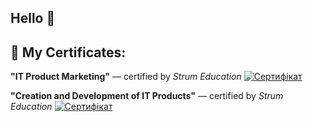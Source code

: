 ## Hello 👋

## 📜 My Certificates:

**"IT Product Marketing"** — certified by *Strum Education*
[![Сертифікат](https://img.shields.io/badge/View%20Certificate-PDF-blue?logo=adobeacrobatreader&style=for-the-badge)](https://github.com/MTGMODS/MTGMODS/blob/main/IT%20product%20marketing.pdf)

**"Creation and Development of IT Products"** — certified by *Strum Education*
[![Сертифікат](https://img.shields.io/badge/View%20Certificate-PDF-blue?logo=adobeacrobatreader&style=for-the-badge)](https://github.com/MTGMODS/MTGMODS/blob/main/Creation%20and%20Development%20of%20IT%20Products.pdf)
